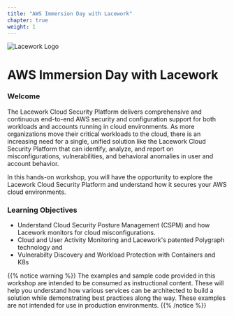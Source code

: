 ```yaml
---
title: "AWS Immersion Day with Lacework"
chapter: true
weight: 1
---
```


![Lacework Logo](/images/lacework-logo.svg) 
# AWS Immersion Day with Lacework

### Welcome

The Lacework Cloud Security Platform delivers comprehensive and continuous end-to-end AWS security and configuration support for both workloads and accounts running in cloud environments. As more organizations move their critical workloads to the cloud, there is an increasing need for a single, unified solution like the Lacework Cloud Security Platform that can identify, analyze, and report on misconfigurations, vulnerabilities, and behavioral anomalies in user and account behavior.

In this hands-on workshop, you will have the opportunity to explore the Lacework Cloud Security Platform and understand how it secures your AWS cloud environments.

### Learning Objectives

- Understand Cloud Security Posture Management (CSPM) and how Lacework monitors for cloud misconfigurations.
- Cloud and User Activity Monitoring and Lacework's patented Polygraph technology and
- Vulnerabilty Discovery and Workload Protection with Containers and K8s


{{% notice warning %}}
The examples and sample code provided in this workshop are intended to be consumed as instructional content. These will help you understand how various services can be architected to build a solution while demonstrating best practices along the way. These examples are not intended for use in production environments.
{{% /notice %}}
